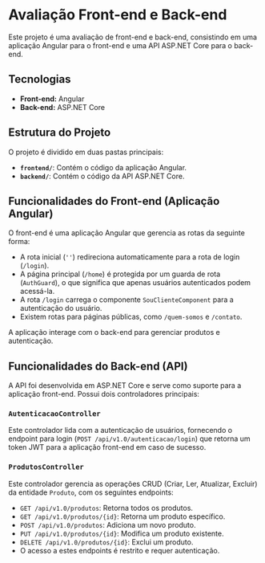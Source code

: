 # Avaliação Front-end e Back-end

Este projeto é uma avaliação de front-end e back-end, consistindo em uma aplicação Angular para o front-end e uma API ASP.NET Core para o back-end.

## Tecnologias

* **Front-end:** Angular
* **Back-end:** ASP.NET Core

## Estrutura do Projeto

O projeto é dividido em duas pastas principais:

* **`frontend/`**: Contém o código da aplicação Angular.
* **`backend/`**: Contém o código da API ASP.NET Core.

## Funcionalidades do Front-end (Aplicação Angular)

O front-end é uma aplicação Angular que gerencia as rotas da seguinte forma:
* A rota inicial (`''`) redireciona automaticamente para a rota de login (`/login`).
* A página principal (`/home`) é protegida por um guarda de rota (`AuthGuard`), o que significa que apenas usuários autenticados podem acessá-la.
* A rota `/login` carrega o componente `SouClienteComponent` para a autenticação do usuário.
* Existem rotas para páginas públicas, como `/quem-somos` e `/contato`.

A aplicação interage com o back-end para gerenciar produtos e autenticação.

## Funcionalidades do Back-end (API)

A API foi desenvolvida em ASP.NET Core e serve como suporte para a aplicação front-end. Possui dois controladores principais:

### `AutenticacaoController`
Este controlador lida com a autenticação de usuários, fornecendo o endpoint para login (`POST /api/v1.0/autenticacao/login`) que retorna um token JWT para a aplicação front-end em caso de sucesso.

### `ProdutosController`
Este controlador gerencia as operações CRUD (Criar, Ler, Atualizar, Excluir) da entidade `Produto`, com os seguintes endpoints:
* `GET /api/v1.0/produtos`: Retorna todos os produtos.
* `GET /api/v1.0/produtos/{id}`: Retorna um produto específico.
* `POST /api/v1.0/produtos`: Adiciona um novo produto.
* `PUT /api/v1.0/produtos/{id}`: Modifica um produto existente.
* `DELETE /api/v1.0/produtos/{id}`: Exclui um produto.
* O acesso a estes endpoints é restrito e requer autenticação.